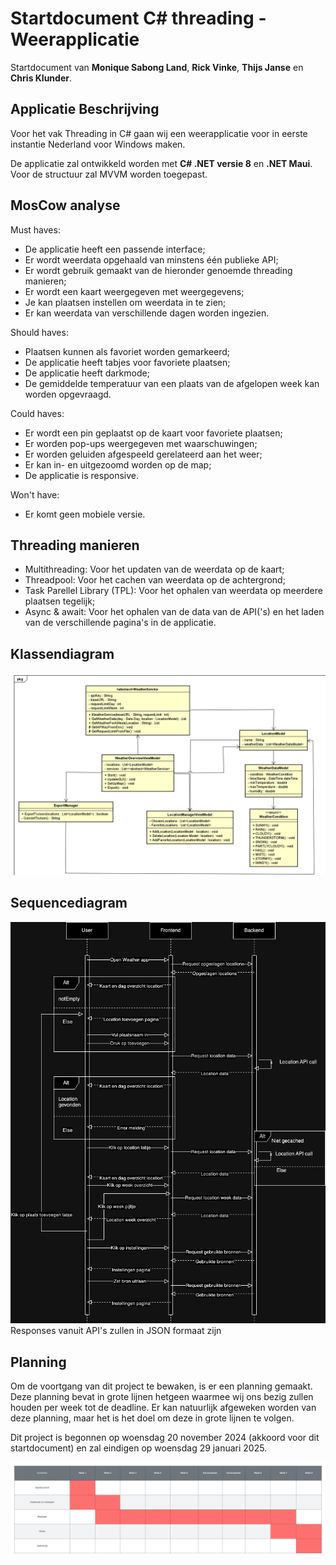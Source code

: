 # Startdocument C# threading - Weerapplicatie

Startdocument van **Monique Sabong Land**, **Rick Vinke**, **Thijs Janse** en **Chris Klunder**.

## Applicatie Beschrijving
Voor het vak Threading in C# gaan wij een weerapplicatie voor in eerste instantie Nederland voor Windows maken.

De applicatie zal ontwikkeld worden met **C# .NET versie 8** en **.NET Maui**.
Voor de structuur zal MVVM worden toegepast. 

## MosCow analyse
Must haves:
- De applicatie heeft een passende interface;
- Er wordt weerdata opgehaald van minstens één publieke API;
- Er wordt gebruik gemaakt van de hieronder genoemde threading manieren;
- Er wordt een kaart weergegeven met weergegevens;
- Je kan plaatsen instellen om weerdata in te zien;
- Er kan weerdata van verschillende dagen worden ingezien.

Should haves:
- Plaatsen kunnen als favoriet worden gemarkeerd;
- De applicatie heeft tabjes voor favoriete plaatsen;
- De applicatie heeft darkmode;
- De gemiddelde temperatuur van een plaats van de afgelopen week kan worden opgevraagd.

Could haves:
- Er wordt een pin geplaatst op de kaart voor favoriete plaatsen;
- Er worden pop-ups weergegeven met waarschuwingen;
- Er worden geluiden afgespeeld gerelateerd aan het weer;
- Er kan in- en uitgezoomd worden op de map;
- De applicatie is responsive.

Won't have:
- Er komt geen mobiele versie. 

## Threading manieren
- Multithreading: Voor het updaten van de weerdata op de kaart;
- Threadpool: Voor het cachen van weerdata op de achtergrond;
- Task Parellel Library (TPL): Voor het ophalen van weerdata op meerdere plaatsen tegelijk;
- Async & await: Voor het ophalen van de data van de API('s) en het laden van de verschillende pagina's in de applicatie.

## Klassendiagram
![Class Diagram](./img/classdiagram.png "Second Version of the class diagram")

## Sequencediagram
![Sequence Diagram](./img/sequencediagram.png "First Version of the sequence diagram")
Responses vanuit API's zullen in JSON formaat zijn

## Planning
Om de voortgang van dit project te bewaken, is er een planning gemaakt. Deze planning bevat in grote lijnen hetgeen waarmee wij ons bezig zullen houden per week tot de deadline. Er kan natuurlijk afgeweken worden van deze planning, maar het is het doel om deze in grote lijnen te volgen.

Dit project is begonnen op woensdag 20 november 2024 (akkoord voor dit startdocument) en zal eindigen op woensdag 29 januari 2025.

![Planning](img/planning.png "Project planning")